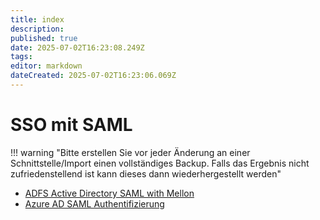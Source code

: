 ```yaml
---
title: index
description: 
published: true
date: 2025-07-02T16:23:08.249Z
tags: 
editor: markdown
dateCreated: 2025-07-02T16:23:06.069Z
---
```


# SSO mit SAML

!!! warning "Bitte erstellen Sie vor jeder Änderung an einer Schnittstelle/Import einen vollständiges Backup. Falls das Ergebnis nicht zufriedenstellend ist kann dieses dann wiederhergestellt werden"

-   [ADFS Active Directory SAML with Mellon](adfs-saml.md)
-   [Azure AD SAML Authentifizierung](azure-ad-saml.md)
